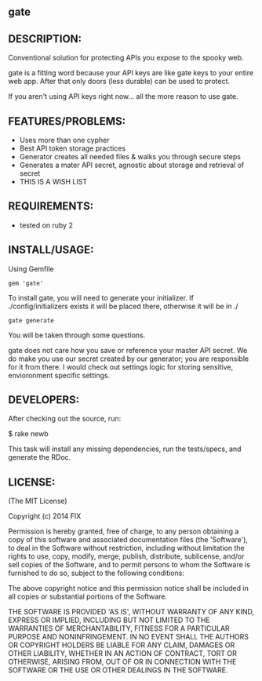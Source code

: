 gate
---

DESCRIPTION:
---

Conventional solution for protecting APIs you expose to the spooky web.

gate is a fitting word because your API keys are like gate keys to your entire web app.
After that only doors (less durable) can be used to protect.

If you aren't using API keys right now... all the more reason to use gate.

FEATURES/PROBLEMS:
---

- Uses more than one cypher
- Best API token storage practices
- Generator creates all needed files & walks you through secure steps
- Generates a mater API secret, agnostic about storage and retrieval of secret
- THIS IS A WISH LIST

REQUIREMENTS:
---

- tested on ruby 2

INSTALL/USAGE:
---
Using Gemfile
```
gem 'gate'
```

To install gate, you will need to generate your initializer. If ./config/initializers
exists it will be placed there, otherwise it will be in ./
```
gate generate
```
You will be taken through some questions.

gate does not care how you save or reference your master API secret. We do make you use
our secret created by our generator; you are responsible for it from there. I would check out settings logic for storing sensitive, envioronment specific settings.

DEVELOPERS:
---

After checking out the source, run:


  $ rake newb

This task will install any missing dependencies, run the tests/specs,
and generate the RDoc.

LICENSE:
---

(The MIT License)

Copyright (c) 2014 FIX

Permission is hereby granted, free of charge, to any person obtaining
a copy of this software and associated documentation files (the
'Software'), to deal in the Software without restriction, including
without limitation the rights to use, copy, modify, merge, publish,
distribute, sublicense, and/or sell copies of the Software, and to
permit persons to whom the Software is furnished to do so, subject to
the following conditions:

The above copyright notice and this permission notice shall be
included in all copies or substantial portions of the Software.

THE SOFTWARE IS PROVIDED 'AS IS', WITHOUT WARRANTY OF ANY KIND,
EXPRESS OR IMPLIED, INCLUDING BUT NOT LIMITED TO THE WARRANTIES OF
MERCHANTABILITY, FITNESS FOR A PARTICULAR PURPOSE AND NONINFRINGEMENT.
IN NO EVENT SHALL THE AUTHORS OR COPYRIGHT HOLDERS BE LIABLE FOR ANY
CLAIM, DAMAGES OR OTHER LIABILITY, WHETHER IN AN ACTION OF CONTRACT,
TORT OR OTHERWISE, ARISING FROM, OUT OF OR IN CONNECTION WITH THE
SOFTWARE OR THE USE OR OTHER DEALINGS IN THE SOFTWARE.

